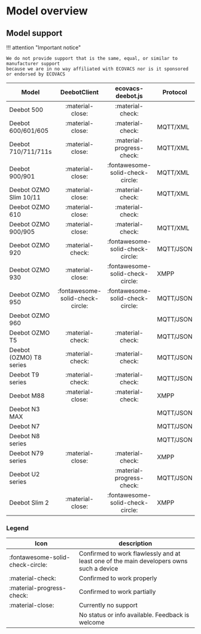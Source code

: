 # Model overview

## Model support

!!! attention "Important notice"

    We do not provide support that is the same, equal, or similar to manufacturer support
    because we are in no way affiliated with ECOVACS nor is it sponsored or endorsed by ECOVACS

| Model                   |           DeebotClient           |        ecovacs-deebot.js         | Protocol  |
| ----------------------- | :------------------------------: | :------------------------------: | --------- |
| Deebot 500              |         :material-close:         |         :material-check:         |           |
| Deebot 600/601/605      |         :material-close:         |         :material-check:         | MQTT/XML  |
| Deebot 710/711/711s     |         :material-close:         |    :material-progress-check:     | MQTT/XML  |
| Deebot 900/901          |         :material-close:         | :fontawesome-solid-check-circle: | MQTT/XML  |
| Deebot OZMO Slim 10/11  |         :material-close:         |         :material-check:         | MQTT/XML  |
| Deebot OZMO 610         |         :material-close:         |         :material-check:         |           |
| Deebot OZMO 900/905     |         :material-close:         |         :material-check:         | MQTT/XML  |
| Deebot OZMO 920         |         :material-check:         | :fontawesome-solid-check-circle: | MQTT/JSON |
| Deebot OZMO 930         |         :material-close:         | :fontawesome-solid-check-circle: | XMPP      |
| Deebot OZMO 950         | :fontawesome-solid-check-circle: | :fontawesome-solid-check-circle: | MQTT/JSON |
| Deebot OZMO 960         |                                  |                                  | MQTT/JSON |
| Deebot OZMO T5          |         :material-check:         |         :material-check:         | MQTT/JSON |
| Deebot (OZMO) T8 series |         :material-check:         |         :material-check:         | MQTT/JSON |
| Deebot T9 series        |         :material-check:         |         :material-check:         | MQTT/JSON |
| Deebot M88              |         :material-close:         |         :material-check:         | XMPP      |
| Deebot N3 MAX           |                                  |                                  | MQTT/JSON |
| Deebot N7               |                                  |                                  | MQTT/JSON |
| Deebot N8 series        |                                  |                                  | MQTT/JSON |
| Deebot N79 series       |         :material-close:         |         :material-check:         | XMPP      |
| Deebot U2 series        |                                  |    :material-progress-check:     | MQTT/JSON |
| Deebot Slim 2           |         :material-close:         | :fontawesome-solid-check-circle: | XMPP      |

### Legend

| Icon                             | description                                                                             |
| -------------------------------- | --------------------------------------------------------------------------------------- |
| :fontawesome-solid-check-circle: | Confirmed to work flawlessly and at least one of the main developers owns such a device |
| :material-check:                 | Confirmed to work properly                                                              |
| :material-progress-check:        | Confirmed to work partially                                                             |
| :material-close:                 | Currently no support                                                                    |
|                                  | No status or info available. Feedback is welcome                                        |
